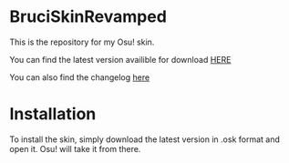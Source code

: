 # BruciSkinRevamped




This is the repository for my Osu! skin.

You can find the latest version availible for download [HERE](https://drive.google.com/open?id=1hV-MrX7TlqVuYJk2MVbWFuiiQAFDMMUj)

You can also find the changelog [here](https://github.com/Bruciii/BruciSkinRevamped/blob/master/CHANGELOG.md)



# Installation

To install the skin, simply download the latest version in .osk format and open it.
Osu! will take it from there.

